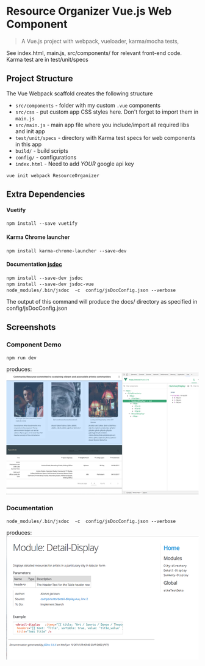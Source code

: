 # Resource Organizer Vue.js Web Component

> A Vue.js project with webpack, vueloader, karma/mocha tests,

See index.html, main.js, src/components/ for relevant front-end code.
Karma test are in test/unit/specs


## Project Structure
The Vue Webpack scaffold creates the following structure
* `src/components` - folder with my custom `.vue` components
* `src/css` - put custom app CSS styles here. Don't forget to import them in `main.js`
* `src/main.js` - main app file where you include/import all required libs and init app
* `test/unit/specs` - directory with Karma test specs for web components in this app
* `build/` - build scripts
* `config/` - configurations
* `index.html` - Need to add *YOUR* google api key

```
vue init webpack ResourceOrganizer
```

##  Extra Dependencies
#### Vuetify   
```
npm install --save vuetify
```
#### Karma Chrome launcher
```
npm install karma-chrome-launcher --save-dev
```
#### Documentation [jsdoc](https://github.com/jsdoc3/jsdoc)

```
npm install --save-dev jsdoc
npm install --save-dev jsdoc-vue
node_modules/.bin/jsdoc  -c  config/jsDocConfig.json --verbose
```
The output of this command will produce the docs/ directory as specified in config/jsDocConfig.json


## Screenshots

### Component Demo
```
npm run dev
```
produces:
![alt screenshot](https://github.com/jaxonetic-github/resource-organizer-vue/blob/master/src/assets/resource-directory-screenshot.png)


### Documentation 
```
node_modules/.bin/jsdoc  -c  config/jsDocConfig.json --verbose
```
produces:
![alt docuScreenShot](https://github.com/jaxonetic-github/resource-organizer-vue/blob/master/src/assets/jsdoc-screenshot.png)
